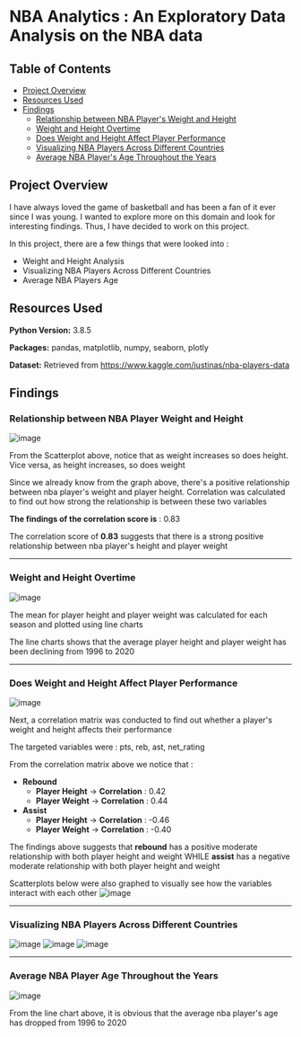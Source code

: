 # NBA Analytics : An Exploratory Data Analysis on the NBA data

## Table of Contents
* [Project Overview](#project-overview)
* [Resources Used](#resources-used)
* [Findings](#findings)
  * [Relationship between NBA Player's Weight and Height](#relationship-between-nba-player-weight-and-height)
  * [Weight and Height Overtime](#weight-and-height-overtime)
  * [Does Weight and Height Affect Player Performance](#does-weight-and-height-affect-player-performance)
  * [Visualizing NBA Players Across Different Countries](#visualizing-nba-players-across-different-countries)
  * [Average NBA Player's Age Throughout the Years](#average-nba-player-age-throughout-the-years)

## Project Overview
I have always loved the game of basketball and has been a fan of it ever since I was young. I wanted to explore more on this domain and look for interesting findings. Thus, I have decided to work on this project.

In this project, there are a few things that were looked into :
  * Weight and Height Analysis
  * Visualizing NBA Players Across Different Countries
  * Average NBA Players Age

## Resources Used
**Python Version:** 3.8.5

**Packages:** pandas, matplotlib, numpy, seaborn, plotly

**Dataset:** Retrieved from https://www.kaggle.com/justinas/nba-players-data


## Findings
### Relationship between NBA Player Weight and Height
![image](https://user-images.githubusercontent.com/57311200/119349103-54642200-bcd0-11eb-8a79-db9875a61cad.png)

From the Scatterplot above, notice that as weight increases so does height. Vice versa, as height increases, so does weight

Since we already know from the graph above, there's a positive relationship between nba player's weight and player height. Correlation was calculated to find out how strong the relationship is between these two variables

**The findings of the correlation score is** : 0.83

The correlation score of **0.83** suggests that there is a strong positive relationship between nba player's height and player weight

---
### Weight and Height Overtime
![image](https://user-images.githubusercontent.com/57311200/119349035-38608080-bcd0-11eb-92e5-f191946c4483.png)

The mean for player height and player weight was calculated for each season and plotted using line charts

The line charts shows that the average player height and player weight has been declining from 1996 to 2020

---
### Does Weight and Height Affect Player Performance 
![image](https://user-images.githubusercontent.com/57311200/119350109-83c75e80-bcd1-11eb-8f4c-e4604f26bfe3.png)

Next, a correlation matrix was conducted to find out whether a player's weight and height affects their performance

The targeted variables were : pts, reb, ast, net_rating

From the correlation matrix above we notice that :
 * **Rebound**
   * **Player Height** -> **Correlation** : 0.42
   * **Player Weight** -> **Correlation** : 0.44
 * **Assist**
   * **Player Height** -> **Correlation** : -0.46
   * **Player Weight** -> **Correlation** : -0.40
   
The findings above suggests that **rebound** has a positive moderate relationship with both player height and weight WHILE **assist** has a negative moderate relationship with both player height and weight

Scatterplots below were also graphed to visually see how the variables interact with each other
![image](https://user-images.githubusercontent.com/57311200/119352338-2254bf00-bcd4-11eb-95d1-136735bb3b71.png)

---
### Visualizing NBA Players Across Different Countries
![image](https://user-images.githubusercontent.com/57311200/119353022-f554dc00-bcd4-11eb-88b0-6e1ed480a807.png)
![image](https://user-images.githubusercontent.com/57311200/119352909-d22a2c80-bcd4-11eb-9e69-8381cc70cc96.png)
![image](https://user-images.githubusercontent.com/57311200/119352950-dc4c2b00-bcd4-11eb-8c83-f6b8cb2957d9.png)

---
### Average NBA Player Age Throughout the Years
![image](https://user-images.githubusercontent.com/57311200/119353270-449b0c80-bcd5-11eb-8504-2b446f2b5113.png)

From the line chart above, it is obvious that the average nba player's age has dropped from 1996 to 2020
